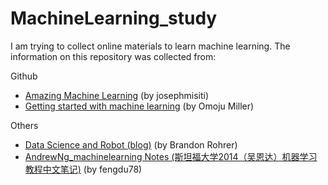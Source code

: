 # MachineLearning_study
I am trying to collect online materials to learn machine learning. The information on this repository was collected from: 

Github
* [Amazing Machine Learning](https://github.com/josephmisiti/awesome-machine-learning) (by josephmisiti)
* [Getting started with machine learning](https://github.com/collections/machine-learning) (by Omoju Miller)

Others
* [Data Science and Robot (blog)](https://brohrer.github.io/blog.html) (by Brandon Rohrer)
* [AndrewNg_machinelearning Notes (斯坦福大学2014（吴恩达）机器学习教程中文笔记)](https://github.com/fengdu78/Coursera-ML-AndrewNg-Notes) (by fengdu78)



